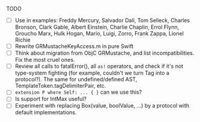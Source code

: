 TODO

- [ ] Use in examples: Freddy Mercury, Salvador Dali, Tom Selleck, Charles Bronson, Clark Gable, Albert Einstein, Charlie Chaplin, Errol Flynn, Groucho Marx, Hulk Hogan, Mario, Luigi, Zorro, Frank Zappa, Lionel Richie
- [ ] Rewrite GRMustacheKeyAccess.m in pure Swift
- [ ] Think about migration from ObjC GRMustache, and list incompatibilities. Fix the most cruel ones.
- [ ] Review all calls to fatalError(), all `as!` operators, and check if it's not type-system fighting (for example, couldn't we turn Tag into a protocol?). The same for undefined/defined AST, TemplateToken.tagDelimiterPair, etc.
- [ ] `extension P where Self: ... { }` can we use this?
- [ ] Is support for IntMax useful?
- [ ] Experiment with replacing Box(value, boolValue, ...) by a protocol with default implementations.